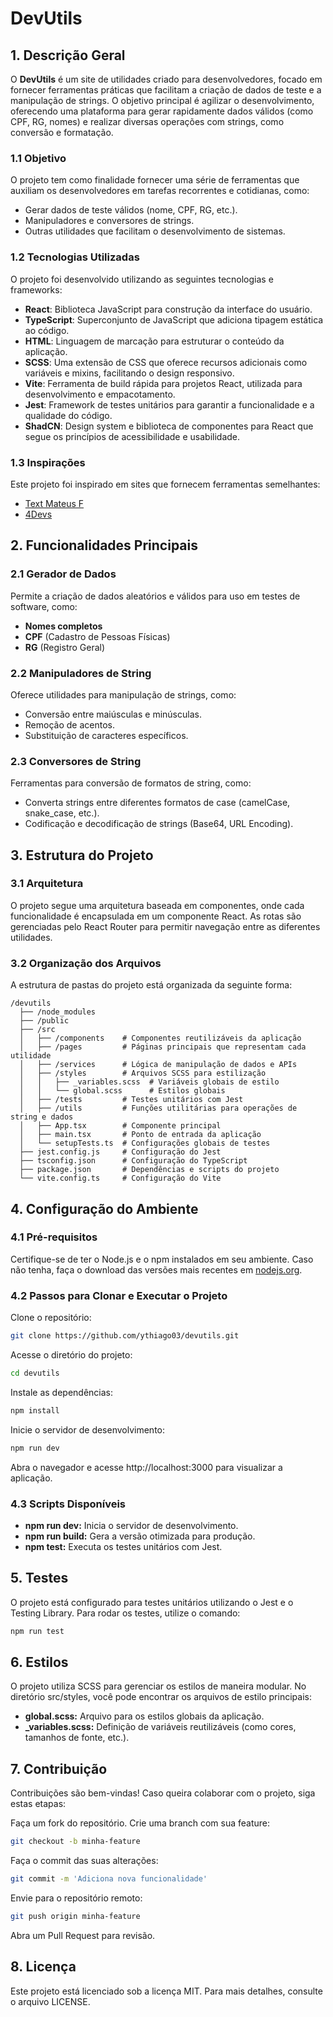 # DevUtils

## 1. Descrição Geral

O **DevUtils** é um site de utilidades criado para desenvolvedores, focado em fornecer ferramentas práticas que facilitam a criação de dados de teste e a manipulação de strings. O objetivo principal é agilizar o desenvolvimento, oferecendo uma plataforma para gerar rapidamente dados válidos (como CPF, RG, nomes) e realizar diversas operações com strings, como conversão e formatação.

### 1.1 Objetivo
O projeto tem como finalidade fornecer uma série de ferramentas que auxiliam os desenvolvedores em tarefas recorrentes e cotidianas, como:
- Gerar dados de teste válidos (nome, CPF, RG, etc.).
- Manipuladores e conversores de strings.
- Outras utilidades que facilitam o desenvolvimento de sistemas.

### 1.2 Tecnologias Utilizadas
O projeto foi desenvolvido utilizando as seguintes tecnologias e frameworks:
- **React**: Biblioteca JavaScript para construção da interface do usuário.
- **TypeScript**: Superconjunto de JavaScript que adiciona tipagem estática ao código.
- **HTML**: Linguagem de marcação para estruturar o conteúdo da aplicação.
- **SCSS**: Uma extensão de CSS que oferece recursos adicionais como variáveis e mixins, facilitando o design responsivo.
- **Vite**: Ferramenta de build rápida para projetos React, utilizada para desenvolvimento e empacotamento.
- **Jest**: Framework de testes unitários para garantir a funcionalidade e a qualidade do código.
- **ShadCN**: Design system e biblioteca de componentes para React que segue os princípios de acessibilidade e usabilidade.

### 1.3 Inspirações
Este projeto foi inspirado em sites que fornecem ferramentas semelhantes:
- [Text Mateus F](https://text.mateusf.com)
- [4Devs](https://www.4devs.com.br)

## 2. Funcionalidades Principais

### 2.1 Gerador de Dados
Permite a criação de dados aleatórios e válidos para uso em testes de software, como:
- **Nomes completos**
- **CPF** (Cadastro de Pessoas Físicas)
- **RG** (Registro Geral)

### 2.2 Manipuladores de String
Oferece utilidades para manipulação de strings, como:
- Conversão entre maiúsculas e minúsculas.
- Remoção de acentos.
- Substituição de caracteres específicos.

### 2.3 Conversores de String
Ferramentas para conversão de formatos de string, como:
- Converta strings entre diferentes formatos de case (camelCase, snake_case, etc.).
- Codificação e decodificação de strings (Base64, URL Encoding).

## 3. Estrutura do Projeto

### 3.1 Arquitetura
O projeto segue uma arquitetura baseada em componentes, onde cada funcionalidade é encapsulada em um componente React. As rotas são gerenciadas pelo React Router para permitir navegação entre as diferentes utilidades.

### 3.2 Organização dos Arquivos
A estrutura de pastas do projeto está organizada da seguinte forma:

```plaintext
/devutils
  ├── /node_modules
  ├── /public
  ├── /src
  │   ├── /components    # Componentes reutilizáveis da aplicação
  │   ├── /pages         # Páginas principais que representam cada utilidade
  │   ├── /services      # Lógica de manipulação de dados e APIs
  │   ├── /styles        # Arquivos SCSS para estilização
  │   │   ├── _variables.scss  # Variáveis globais de estilo
  │   │   └── global.scss      # Estilos globais
  │   ├── /tests         # Testes unitários com Jest
  │   ├── /utils         # Funções utilitárias para operações de string e dados
  │   ├── App.tsx        # Componente principal
  │   ├── main.tsx       # Ponto de entrada da aplicação
  │   └── setupTests.ts  # Configurações globais de testes
  ├── jest.config.js     # Configuração do Jest
  ├── tsconfig.json      # Configuração do TypeScript
  ├── package.json       # Dependências e scripts do projeto
  └── vite.config.ts     # Configuração do Vite
```

## 4. Configuração do Ambiente

### 4.1 Pré-requisitos

Certifique-se de ter o Node.js e o npm instalados em seu ambiente. Caso não tenha, faça o download das versões mais recentes em [nodejs.org](https://nodejs.org).

### 4.2 Passos para Clonar e Executar o Projeto

Clone o repositório:
```bash
git clone https://github.com/ythiago03/devutils.git
```
Acesse o diretório do projeto:
```bash
cd devutils
```
Instale as dependências:
```bash
npm install
```
Inicie o servidor de desenvolvimento:
```bash
npm run dev
```
Abra o navegador e acesse http://localhost:3000 para visualizar a aplicação.

### 4.3 Scripts Disponíveis
- **npm run dev:** Inicia o servidor de desenvolvimento.
- **npm run build:** Gera a versão otimizada para produção.
- **npm test:** Executa os testes unitários com Jest.

## 5. Testes
O projeto está configurado para testes unitários utilizando o Jest e o Testing Library. Para rodar os testes, utilize o comando:
```bash
npm run test
```

## 6. Estilos
O projeto utiliza SCSS para gerenciar os estilos de maneira modular. No diretório src/styles, você pode encontrar os arquivos de estilo principais:

- **global.scss:** Arquivo para os estilos globais da aplicação.
- **_variables.scss:** Definição de variáveis reutilizáveis (como cores, tamanhos de fonte, etc.).

## 7. Contribuição
Contribuições são bem-vindas! Caso queira colaborar com o projeto, siga estas etapas:

Faça um fork do repositório.
Crie uma branch com sua feature:
```bash
git checkout -b minha-feature
```
Faça o commit das suas alterações:
```bash
git commit -m 'Adiciona nova funcionalidade'
```
Envie para o repositório remoto:
```bash
git push origin minha-feature
```
Abra um Pull Request para revisão.

## 8. Licença
Este projeto está licenciado sob a licença MIT. Para mais detalhes, consulte o arquivo LICENSE.